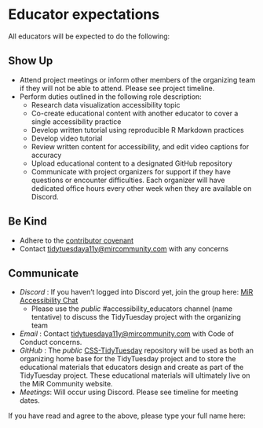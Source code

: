 # Educator expectations

All educators will be expected to do the following:

## Show Up

* Attend project meetings or inform other members of the organizing team if they will not be able to attend. Please see project timeline.
* Perform duties outlined in the following role description:
	* Research data visualization accessibility topic
	* Co-create educational content with another educator to cover a single accessibility practice
  * Develop written tutorial using reproducible R Markdown practices
  * Develop video tutorial
  * Review written content for accessibility, and edit video captions for accuracy
  * Upload educational content to a designated GitHub repository
  * Communicate with project organizers for support if they have questions or encounter difficulties. Each organizer will have dedicated office hours every other week when they are available on Discord.

## Be Kind

* Adhere to the [contributor covenant](https://www.contributor-covenant.org/version/2/1/code_of_conduct/code_of_conduct.md)
* Contact tidytuesdaya11y@mircommunity.com with any concerns

## Communicate

* *Discord* : If you haven’t logged into Discord yet, join the group here: [MiR Accessibility Chat](https://discord.gg/DsEubkxS)
	* Please use the _public_ #accessibility_educators channel (name tentative) to discuss the TidyTuesday project with the organizing team
* *Email* : Contact tidytuesdaya11y@mircommunity.com with Code of Conduct concerns.
* *GitHub* : The _public_ [CSS-TidyTuesday](https://github.com/MiR-Community/CSS-TidyTuesday) repository will be used as both an organizing home base for the TidyTuesday project and to store the educational materials that educators design and create as part of the TidyTuesday project. These educational materials will ultimately live on the MiR Community website.
* *Meetings*: Will occur using Discord. Please see timeline for meeting dates.

If you have read and agree to the above, please type your full name here:
